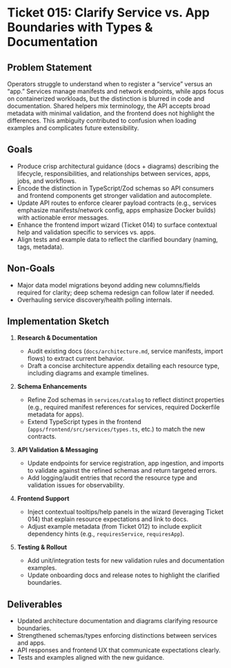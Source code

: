 # Ticket 015: Clarify Service vs. App Boundaries with Types & Documentation

## Problem Statement
Operators struggle to understand when to register a “service” versus an “app.” Services manage manifests and network endpoints, while apps focus on containerized workloads, but the distinction is blurred in code and documentation. Shared helpers mix terminology, the API accepts broad metadata with minimal validation, and the frontend does not highlight the differences. This ambiguity contributed to confusion when loading examples and complicates future extensibility.

## Goals
- Produce crisp architectural guidance (docs + diagrams) describing the lifecycle, responsibilities, and relationships between services, apps, jobs, and workflows.
- Encode the distinction in TypeScript/Zod schemas so API consumers and frontend components get stronger validation and autocomplete.
- Update API routes to enforce clearer payload contracts (e.g., services emphasize manifests/network config, apps emphasize Docker builds) with actionable error messages.
- Enhance the frontend import wizard (Ticket 014) to surface contextual help and validation specific to services vs. apps.
- Align tests and example data to reflect the clarified boundary (naming, tags, metadata).

## Non-Goals
- Major data model migrations beyond adding new columns/fields required for clarity; deep schema redesign can follow later if needed.
- Overhauling service discovery/health polling internals.

## Implementation Sketch
1. **Research & Documentation**
   - Audit existing docs (`docs/architecture.md`, service manifests, import flows) to extract current behavior.
   - Draft a concise architecture appendix detailing each resource type, including diagrams and example timelines.

2. **Schema Enhancements**
   - Refine Zod schemas in `services/catalog` to reflect distinct properties (e.g., required manifest references for services, required Dockerfile metadata for apps).
   - Extend TypeScript types in the frontend (`apps/frontend/src/services/types.ts`, etc.) to match the new contracts.

3. **API Validation & Messaging**
   - Update endpoints for service registration, app ingestion, and imports to validate against the refined schemas and return targeted errors.
   - Add logging/audit entries that record the resource type and validation issues for observability.

4. **Frontend Support**
   - Inject contextual tooltips/help panels in the wizard (leveraging Ticket 014) that explain resource expectations and link to docs.
   - Adjust example metadata (from Ticket 012) to include explicit dependency hints (e.g., `requiresService`, `requiresApp`).

5. **Testing & Rollout**
   - Add unit/integration tests for new validation rules and documentation examples.
   - Update onboarding docs and release notes to highlight the clarified boundaries.

## Deliverables
- Updated architecture documentation and diagrams clarifying resource boundaries.
- Strengthened schemas/types enforcing distinctions between services and apps.
- API responses and frontend UX that communicate expectations clearly.
- Tests and examples aligned with the new guidance.
